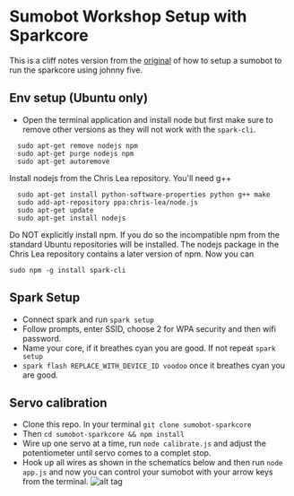 # Sumobot Workshop Setup with Sparkcore
This is a cliff notes version from the [original](http://bocoup.com/weblog/assembling-preparing-robotsconf-sumobot-with-johnny-five/) of how to setup a sumobot to run the sparkcore using johnny five.

## Env setup (Ubuntu only)

- Open the terminal application and install node but first make sure to remove other versions as they will not work with the ```spark-cli```. 

````
  sudo apt-get remove nodejs npm
  sudo apt-get purge nodejs npm
  sudo apt-get autoremove
````

Install nodejs from the Chris Lea repository. You'll need g++

````
  sudo apt-get install python-software-properties python g++ make
  sudo add-apt-repository ppa:chris-lea/node.js
  sudo apt-get update
  sudo apt-get install nodejs
````

Do NOT explicitly install npm. If you do so the incompatible npm from the standard Ubuntu repositories will be installed. The nodejs package in the Chris Lea repository contains a later version of npm. Now you can

```sudo npm -g install spark-cli```

## Spark Setup
- Connect spark and run ```spark setup```
- Follow prompts, enter SSID, choose 2 for WPA security and then wifi password.
- Name your core, if it breathes cyan you are good. If not repeat ```spark setup```
- ```spark flash REPLACE_WITH_DEVICE_ID voodoo``` once it breathes cyan you are good.

## Servo calibration
- Clone this repo. In your terminal ```git clone sumobot-sparkcore```
- Then ```cd sumobot-sparkcore && npm install```
- Wire up one servo at a time, run ```node calibrate.js``` and adjust the potentiometer until servo comes to a complet stop.
- Hook up all wires as shown in the schematics below and then run ```node app.js``` and now you can control your sumobot with your arrow keys from the terminal. 
![alt tag](http://bocoup.com/img/weblog/sumo-spark-circuit.png)

